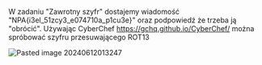 W zadaniu "Zawrotny szyfr" dostajemy wiadomość "NPA{i3el_51zcy3_e074710a_p1cu3e}" oraz podpowiedź że trzeba ją "obrócić". 
Używając CyberChef https://gchq.github.io/CyberChef/ można spróbować szyfru przesuwającego ROT13

![Pasted image 20240612013247](Pasted%20image%2020240612013247.png)
